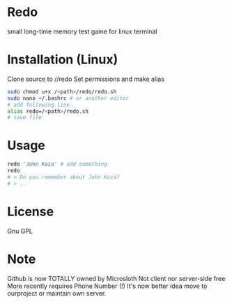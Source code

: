 # Redo
small long-time memory test game for linux terminal
# Installation (Linux)
Clone source to /<path>/redo
Set permissions and make alias
```bash
sudo chmod u+x /<path>/redo/redo.sh
sudo nano ~/.bashrc # or another editor
# add following line
alias redo=/<path>/redo.sh
# save file
```
# Usage
```bash
redo 'John Koza' # add something
redo
# > Do you remember about John Koza?
# > .. 
```
# License 
  Gnu GPL
  
# Note
Github is now TOTALLY owned by Microsloth
Not client nor server-side free
More recently requires Phone Number (!)
It's now better idea move to ourproject or maintain own server.

